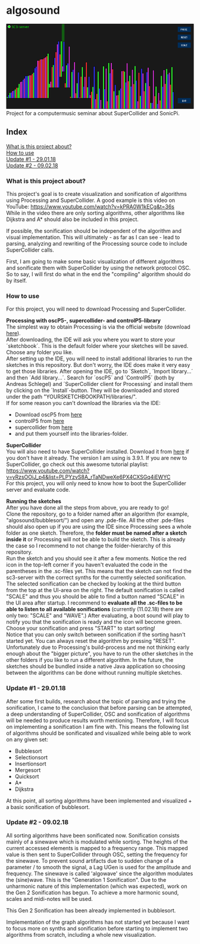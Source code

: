 # algosound
![showcase](images/algosound_showcase.png) <br />
Project for a computermusic seminar about SuperCollider and SonicPi.

## Index
[What is this project about?](https://github.com/ekzyis/algosound#what-is-this-project-about?) <br />
[How to use](https://github.com/ekzyis/algosound#how-to-use) <br />
[Update #1 - 29.01.18](https://github.com/ekzyis/algosound#update-#1-290118) <br />
[Update #2 - 09.02.18](https://github.com/ekzyis/algosound#update-#2-090218) <br />

### What is this project about?
This project's goal is to create visualization and sonification of algorithms using Processing and SuperCollider.
A good example is this video on YouTube: https://www.youtube.com/watch?v=kPRA0W1kECg&t=36s <br />
While in the video there are only sorting algorithms, other algorithms like Dijkstra and A* should also be included in this project.

If possible, the sonification should be independent of the algorithm and visual implementation. This will ultimately - as far as I can see - lead to parsing, analyzing and rewriting of the Processing source code to include SuperCollider calls.

First, I am going to make some basic visualization of different algorithms and sonificate them with SuperCollider by using  the network protocol OSC. So to say, I will first do what in the end the "compiling" algorithm should do by itself.

### How to use
For this project, you will need to download Processing and SuperCollider. <br />

**Processing with oscP5-, supercollider- and controlP5-library** </br >
The simplest way to obtain Processing is via the official website (download [here](https://processing.org/download/)). <br />
After downloading, the IDE will ask you where you want to store your ´sketchbook´. This is the default folder where your sketches will be saved. Choose any folder you like. <br /> 
After setting up the IDE, you will need to install additional libraries to run the sketches in this repository. But don't worry, the IDE does make it very easy to get those libraries. After opening the IDE, go to ´Sketch´, ´Import library...´ and then ´Add library...´. Search for ´oscP5´ and ´ControlP5´ (both by Andreas Schlegel) and ´SuperCollider client for Processing´ and install them by clicking on the ´Install´-button. They will be downloaded and stored under the path "YOURSKETCHBOOKPATH/libraries/". <br />
If for some reason you can't download the libraries via the IDE: <br /> 
 * Download oscP5 from [here](http://www.sojamo.de/libraries/oscP5/)
 * controlP5 from [here](http://www.sojamo.de/libraries/controlP5/) 
 * supercollider from [here](http://www.erase.net/projects/processing-sc/)
 * and put them yourself into the libraries-folder.
 
 **SuperCollider** <br />
 You will also need to have SuperCollider installed. Download it from [here](https://supercollider.github.io/download.html) if you don't have it already. The version I am using is 3.9.1. If you are new to SuperCollider, go check out this awesome tutorial playlist: <br /> https://www.youtube.com/watch?v=yRzsOOiJ_p4&list=PLPYzvS8A_rTaNDweXe6PX4CXSGq4iEWYC <br />
 For this project, you will only need to know how to boot the SuperCollider server and evaluate code.

**Running the sketches** <br />
After you have done all the steps from above, you are ready to go! <br />
Clone the repository, go to a folder named after an algorithm (for example, "algosound/bubblesort/") and open any .pde-file. All the other .pde-files should also open up if you are using the IDE since Processing sees a whole folder as one sketch. Therefore, the **folder must be named after a sketch inside it** or Processing will not be able to build the sketch. This is already the case so I recommend to not change the folder-hierarchy of this repository. <br />
Run the sketch and you should see it after a few moments. Notice the red icon in the top-left corner if you haven't evaluated the code in the parentheses in the .sc-files yet. This means that the sketch can not find the sc3-server with the correct synths for the currently selected sonification. The selected sonification can be checked by looking at the third button from the top at the UI-area on the right. The default sonification is called "SCALE" and thus you should be able to find a button named "SCALE" in the UI area after startup. I recommend to **evaluate all the .sc-files to be able to listen to all available sonifications** (currently (11.02.18) there are only two: "SCALE" and "WAVE".) After evaluating, a boot sound will play to notify you that the sonification is ready and the icon will become green. Choose your sonification and press "START" to start sorting! <br />
Notice that you can only switch between sonification if the sorting hasn't started yet. You can always reset the algorithm by pressing "RESET". <br />
Unfortunately due to Processing's build-process and me not thinking early enough about the "bigger picture", you have to run the other sketches in the other folders if you like to run a different algorithm. In the future, the sketches should be bundled inside a native Java application so choosing between the algorithms can be done without running multiple sketches.

### Update #1 - 29.01.18
After some first builds, research about the topic of parsing and trying the sonification, I came to the conclusion that before parsing can be attempted, a deep understanding of SuperCollider, OSC and sonification of algorithms will be needed to produce results worth mentioning. Therefore, I will focus on implementing a sonification I am fine with. This means the following list of algorithms should be sonificated and visualized while being able to work on any given set:
  - Bubblesort
  - Selectionsort
  - Insertionsort
  - Mergesort
  - Quicksort
  - A*
  - Dijkstra
  
 At this point, all sorting algorithms have been implemented and visualized + a basic sonification of bubblesort.
 
### Update #2 - 09.02.18
All sorting algorithms have been sonificated now.
Sonification consists mainly of a sinewave which is modulated while sorting. The heights of the current accessed elements is mapped to a frequency range. This mapped value is then sent to SuperCollider through OSC, setting the frequency for the sinewave. To prevent sound artifacts due to sudden change of a parameter / to smooth the signal, a Lag UGen is used for the amplitude and frequency. The sinewave is called 'algowave' since the algorithm modulates the (sine)wave. This is the "Generation 1 Sonification". Due to the unharmonic nature of this implementation (which was expected), work on the Gen 2 Sonification has begun. To achieve a more harmonic sound, scales and midi-notes will be used.

This Gen 2 Sonification has been already implemented in bubblesort.

Implementation of the graph algorithms has not started yet because I want to focus more on synths and sonification before starting to implement two algorithms from scratch, including a whole new visualization.
